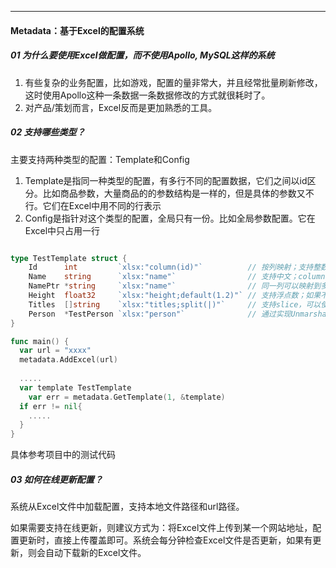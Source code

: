 -----

#### Metadata：基于Excel的配置系统



##### 01 为什么要使用Excel做配置，而不使用Apollo, MySQL这样的系统

1. 有些复杂的业务配置，比如游戏，配置的量非常大，并且经常批量刷新修改，这时使用Apollo这种一条数据一条数据修改的方式就很耗时了。
2. 对产品/策划而言，Excel反而是更加熟悉的工具。



##### 02 支持哪些类型？

主要支持两种类型的配置：Template和Config

1. Template是指同一种类型的配置，有多行不同的配置数据，它们之间以id区分。比如商品参数，大量商品的的参数结构是一样的，但是具体的参数又不行。它们在Excel中用不同的行表示
2. Config是指针对这个类型的配置，全局只有一份。比如全局参数配置。它在Excel中只占用一行



```go

type TestTemplate struct {
	Id      int         `xlsx:"column(id)"`          // 按列映射；支持整数；
	Name    string      `xlsx:"name"`                // 支持中文；column()可以省略
	NamePtr *string     `xlsx:"name"`                // 同一列可以映射到多个字段
	Height  float32     `xlsx:"height;default(1.2)"` // 支持浮点数；如果不填，默认值为1.2
	Titles  []string    `xlsx:"titles;split(|)"`     // 支持slice，可以使用使用分隔符，比如空格 " "
	Person  *TestPerson `xlsx:"person"`              // 通过实现UnmarshalBinary接口，可以支持嵌入json字符串；但这里加default({\"Name\":\"Panda\", \"Age\":18}) 之后好像就报错了
}

func main() {
  var url = "xxxx"
  metadata.AddExcel(url)
  
  .....
  var template TestTemplate
	var err = metadata.GetTemplate(1, &template)
  if err != nil{
    .....
  }
}
```



具体参考项目中的测试代码



##### 03 如何在线更新配置？

系统从Excel文件中加载配置，支持本地文件路径和url路径。

如果需要支持在线更新，则建议方式为：将Excel文件上传到某一个网站地址，配置更新时，直接上传覆盖即可。系统会每分钟检查Excel文件是否更新，如果有更新，则会自动下载新的Excel文件。

